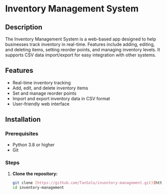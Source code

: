 # Inventory Management System

## Description
The Inventory Management System is a web-based app designed to help businesses track inventory in real-time. Features include adding, editing, and deleting items, setting reorder points, and managing inventory levels. It supports CSV data import/export for easy integration with other systems.

## Features
- Real-time inventory tracking
- Add, edit, and delete inventory items
- Set and manage reorder points
- Import and export inventory data in CSV format
- User-friendly web interface

## Installation

### Prerequisites
- Python 3.8 or higher
- Git

### Steps
1. **Clone the repository:**
   ```bash
   git clone [https://github.com/TanSolo/inventory-management.git](https://github.com/TanSolo/ineventory-management.git)
   cd inventory-management
